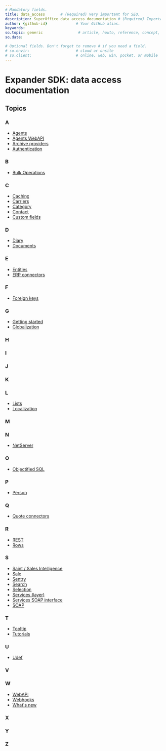 ```yaml
---
# Mandatory fields.
title: data_access       # (Required) Very important for SEO.
description: SuperOffice data access documentation # (Required) Important for SEO.
author: {github-id}             # Your GitHub alias.
keywords:
so.topic: generic                # article, howto, reference, concept, guide
so.date:

# Optional fields. Don't forget to remove # if you need a field.
# so.envir:                     # cloud or onsite
# so.client:                    # online, web, win, pocket, or mobile
---
```


# Expander SDK: data access documentation

## Topics

### A

* [Agents][22]
* [Agents WebAPI][32]
* [Archive providers][6]
* [Authentication][7]

### B

* [Bulk Operations][3]

### C

* [Caching][13]
* [Carriers][23]
* [Category][16]
* [Contact][15]
* [Custom fields][29]

### D

* [Diary][14]
* [Documents][26]

### E

* [Entities][5]
* [ERP connectors][10]

### F

* [Foreign keys][30]

### G

* [Getting started][2]
* [Globalization][11]

### H

### I

### J

### K

### L

* [Lists][9]
* [Localization][11]

### M

### N

* [NetServer][8]

### O

* [Objectified SQL](osql/index.md)

### P

* [Person][28]
<!-- * [Project](project/index.md) -->

### Q

* [Quote connectors][35]

### R

<!-- * [Request Management](request-management/index.md) -->

* [REST][33]
* [Rows][4]

### S

* [Saint / Sales Intelligence][17]
* [Sale][18]
* [Sentry][12]
* [Search][19]
* [Selection][20]
* [Services (layer)][21]
* [Services SOAP interface][34]
* [SOAP][24]

<!-- * [Security](security/index.md)-->

### T

* [Tooltip][27]
* [Tutorials][36]

### U

* [Udef][29]

### V

### W

* [WebAPI][31]
* [Webhooks][25]
* [What's new][1]

### X

### Y

### Z

<!-- Referenced links -->
[1]: whats-new/index.md
[2]: getting-started/index.md
[3]: bulk-operations/index.md
[4]: rows/index.md
[5]: entities/index.md
[6]: archive-providers/index.md
[7]: authentication/index.md
[8]: netserver/index.md
[9]: lists/index.md
[10]: erp-connectors/index.md
[11]: globalization-and-localization/index.md
[12]: sentry/index.md
[13]: caching/index.md
[14]: diary/index.md
[15]: contact/index.md
[16]: contact/category/index.md
[17]: sales/saint/index.md
[18]: sales/index.md
[19]: search/index.md
[20]: search/selection/index.md
[21]: services/index.md
[22]: services/agents/index.md
[23]: services/carriers/index.md
[24]: soap/index.md
[25]: webhooks/index.md
[26]: documents/index.md
[27]: tooltip-service/index.md
[28]: person/index.md
[29]: custom-fields/index.md
[30]: foreign-keys/index.md
[31]: web-api/index.md
[32]: web-api/agents/index.md
[33]: web-api/rest/index.md
[34]: soap/services-soap-interface/index.md
[35]: quote-connectors/index.md
[36]: tutorials/index.md
